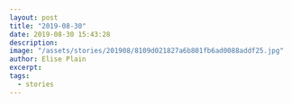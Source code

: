 ```yaml
---
layout: post
title: "2019-08-30"
date: 2019-08-30 15:43:28
description: 
image: "/assets/stories/201908/8109d021827a6b801fb6ad0088addf25.jpg"
author: Elise Plain
excerpt: 
tags: 
  - stories
---
```



<p></p>
